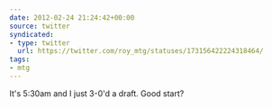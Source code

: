```yaml
---
date: 2012-02-24 21:24:42+00:00
source: twitter
syndicated:
- type: twitter
  url: https://twitter.com/roy_mtg/statuses/173156422224318464/
tags:
- mtg
---
```


It's 5:30am and I just 3-0'd a draft. Good start?